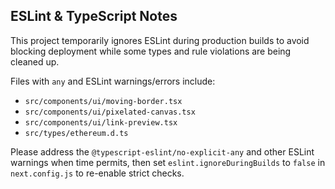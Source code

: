 ## ESLint & TypeScript Notes

This project temporarily ignores ESLint during production builds to avoid blocking deployment while some types and rule violations are being cleaned up.

Files with `any` and ESLint warnings/errors include:

- `src/components/ui/moving-border.tsx`
- `src/components/ui/pixelated-canvas.tsx`
- `src/components/ui/link-preview.tsx`
- `src/types/ethereum.d.ts`

Please address the `@typescript-eslint/no-explicit-any` and other ESLint warnings when time permits, then set `eslint.ignoreDuringBuilds` to `false` in `next.config.js` to re-enable strict checks.
